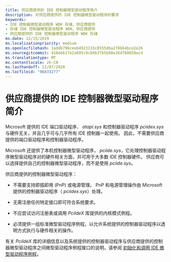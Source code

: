 ```yaml
---
title: 供应商提供的 IDE 控制器微型驱动程序简介
description: 对供应商提供的 IDE 控制器微型驱动程序的要求
keywords:
- IDE 控制器微型驱动程序 WDK 存储，供应商提供
- 存储 IDE 控制器微型驱动程序 WDK，供应商提供
- 供应商提供的 IDE 控制器微型驱动程序 WDK 存储
ms.date: 12/15/2019
ms.localizationpriority: medium
ms.openlocfilehash: 1addb796ceeb4923133c8555d6a278b64bce2e26
ms.sourcegitcommit: 418e6617e2a695c9cb4b37b5b60e264760858acd
ms.translationtype: MT
ms.contentlocale: zh-CN
ms.lasthandoff: 12/07/2020
ms.locfileid: "96833277"
---
```

# <a name="introduction-to-vendor-supplied-ide-controller-minidrivers"></a>供应商提供的 IDE 控制器微型驱动程序简介

Microsoft 提供的 IDE 端口驱动程序、 *atapi.sys* 和控制器驱动程序 *pciidex.sys* 与硬件无关，并且几乎可与几乎所有 IDE 控制器一起使用。 因此，不需要供应商提供的端口驱动程序和控制器驱动程序。

Microsoft 还提供了本机控制器微型驱动程序， *pciide.sys*，它处理控制器驱动程序微型驱动程序对的硬件相关方面，并可用于大多数 IDE 控制器硬件。 供应商可以选择提供自己的控制器微型驱动程序，而不是使用 *pciide.sys*。

供应商提供的控制器微型驱动程序：

- 不需要支持即插即用 (PnP) 或电源管理。 PnP 和电源管理操作由 Microsoft 提供的控制器驱动程序（ *pciidex.sys*）处理。

- 无需注册任何特定接口即可符合系统要求。

- 不应尝试访问注册表或调用 *PciIdeX* 库提供的内核模式例程。

- 必须提供一组标准微型驱动程序例程，以允许系统提供的控制器驱动程序以透明方式执行与硬件相关的操作。

有关 *PciIdeX* 库的详细信息以及系统提供的控制器驱动程序与供应商提供的控制器微型驱动程序之间微型驱动程序例程接口的说明，请参阅 [初始化和调用 IDE 微型驱动程序例程](initializing-and-calling-ide-minidriver-routines.md)。

 

 




